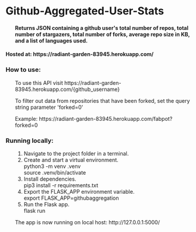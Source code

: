 # Github-Aggregated-User-Stats
<h4 style="margin-left:5%">Returns JSON containing a github user's total number of repos, total number of 
stargazers, total number of forks, average repo size in KB, and a list of languages used.</h4>
<h4>Hosted at: https://radiant-garden-83945.herokuapp.com/
<h3>How to use:</h3>
<div style="margin-left:5%">
  <p>To use this API visit https://radiant-garden-83945.herokuapp.com/{github_username}</p>
  <p>To filter out data from repositories that have been forked, 
                set the query string parameter 'forked=0'</p>
  <p>Example: https://radiant-garden-83945.herokuapp.com/fabpot?forked=0</p>
</div>
<h3>Running locally:</h3>
<div style="margin-left:5%">
  <ol>
    <li>Navigate to the project folder in a terminal.</li>
    <li>Create and start a virtual environment.
      <br>python3 -m venv .venv
      <br>source .venv/bin/activate</li>
    <li>Install dependencies.
      <br>pip3 install -r requirements.txt</li>
    <li>Export the FLASK_APP environment variable.
      <br>export FLASK_APP=githubaggregation</li>
    <li>Run the Flask app.
      <br>flask run</li>
  </ol>
  <p>The app is now running on local host: http://127.0.0.1:5000/</p>
</div>
